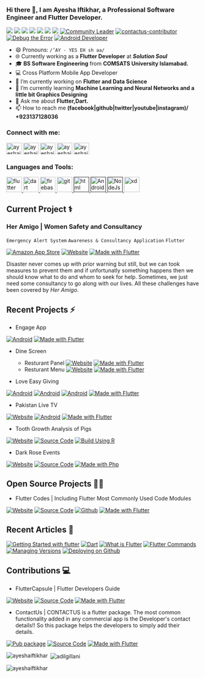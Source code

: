 ### Hi there 👋, I am Ayesha Iftikhar, a Professional Software Engineer and Flutter Developer.

[![](https://komarev.com/ghpvc/?username=ayeshaiftikhar&label=Profile%20views&color=C5168E&style=flat)](https://g.dev/ayeshaiftikhar) [![](https://img.shields.io/badge/Google_Developer-Profile-C5168E?logo=google&logoColor=ffffff)](https://g.dev/ayeshaiftikhar) [![](https://img.shields.io/badge/Google_Dev_Library-Author-C5168E?logo=google&logoColor=ffffff)](https://devlibrary.withgoogle.com/authors/ayeshaiftikhar) [![](https://img.shields.io/badge/Women_Techmakers-Ambassador-C5168E?logo=google&logoColor=ffffff)]() [![](https://img.shields.io/badge/GitKraken-Ambassador-C5168E?logo=gitkraken&logoColor=ffffff)]() [![](https://img.shields.io/badge/Expert_Flutter_Developer-2ByteCode-C5168E?logo=google&logoColor=ffffff)](https://drive.google.com/file/d/10jJWiDmXsw9JlDvAsjff_aJ_6DWwZSfx/view) [![](https://img.shields.io/badge/Certified_Flutter_Developer-Udemy-C5168D?logo=flutter&logoColor=ffffff)](https://drive.google.com/file/d/12ALfgkxrhcWdfA8dAgVi0cc69fllom6v/view?usp=sharing) [![Community Leader](https://img.shields.io/badge/Community_Leader_URBAN_WASH-PICIIP-C5168D?logo=opsgenie&logoColor=ffffff)](https://drive.google.com/file/d/1WIsqL6mFxUF_xJEx_m8N6j4yxQQ3N7wK/view?usp=sharing) [![contactus-contributor](https://img.shields.io/badge/contactus-Contributor-C5168D?logo=github&logoColor=ffffff)](https://github.com/AbhishekDoshi26/contactus/graphs/contributors)
[![Debug the Error](https://img.shields.io/badge/Debug_the_Error-Air_University-C5168D?logo=D&logoColor=ffffff)](https://acrobat.adobe.com/link/track?uri=urn:aaid:scds:US:622b52f8-ddb1-4abe-bc3c-dc6d4d3fa843) [![Android Developer](https://img.shields.io/badge/Android_Developer-PNY_Traings-C5168D?logo=android&logoColor=ffffff)](https://acrobat.adobe.com/link/track?uri=urn:aaid:scds:US:b0da3a29-f16b-434c-bee2-41f098924e0e)


- 😄 Pronouns: `/’AY - YES EH sh aa/`
- 🌐 Currently working as a **Flutter Developer** at **_Solution Soul_**
- 🎓 **BS Software Engineering** from **COMSATS University Islamabad.**
- 💻 Cross Platform Mobile App Developer 
- 🔭 I’m currently working on **Flutter and Data Science**
- 🌱 I’m currently learning **Machine Learning and Neural Networks and a little bit Graphics Designing**  
- 💬 Ask me about **Flutter,Dart.**
- 📫 How to reach me **(facebook|github|twitter|youtube|instagram)/ +923137128036**


<h3 align="left">Connect with me:</h3>
<p align="left">
<a href="https://twitter.com/seaishaifitikhar" target="blank"><img align="center" src="https://raw.githubusercontent.com/rahuldkjain/github-profile-readme-generator/master/src/images/icons/Social/twitter.svg" alt="ayeshaiftikhar" height="30" width="40" /></a>
<a href="https://www.linkedin.com/in/seayeshaiftikhar/" target="blank"><img align="center" src="https://raw.githubusercontent.com/rahuldkjain/github-profile-readme-generator/master/src/images/icons/Social/linked-in-alt.svg" alt="ayeshaiftikhar" height="30" width="40" /></a>
<a href="https://web.facebook.com/ayeshaifitikharofficial/" target="blank"><img align="center" src="https://raw.githubusercontent.com/rahuldkjain/github-profile-readme-generator/master/src/images/icons/Social/facebook.svg" alt="ayeshaiftikhar" height="30" width="40" /></a>
<a href="https://www.instagram.com/seayeshaifitikhar/" target="blank"><img align="center" src="https://raw.githubusercontent.com/rahuldkjain/github-profile-readme-generator/master/src/images/icons/Social/instagram.svg" alt="ayeshaifitikhar" height="30" width="40" /></a>
<a href="https://www.youtube.com/channel/UCUI0fN6xPUT3SfGLfh8B9Lg" target="blank"><img align="center" src="https://raw.githubusercontent.com/rahuldkjain/github-profile-readme-generator/master/src/images/icons/Social/youtube.svg" alt="ayeshaifitikhar" height="30" width="40" /></a>
</p>

<h3 align="left">Languages and Tools:</h3>
<p align="left">
<a href="https://flutter.dev" target="_blank" rel="noreferrer"> <img src="https://www.vectorlogo.zone/logos/flutterio/flutterio-icon.svg" alt="flutter" width="40" height="40"/> </a>  
<a href="https://dart.dev" target="_blank" rel="noreferrer"> <img src="https://www.vectorlogo.zone/logos/dartlang/dartlang-icon.svg" alt="dart" width="40" height="40"/> </a> 
<a href="https://firebase.google.com/" target="_blank" rel="noreferrer"> <img src="https://www.vectorlogo.zone/logos/firebase/firebase-icon.svg" alt="firebase" width="40" height="40"/> </a>  
<a href="https://git-scm.com/" target="_blank" rel="noreferrer"> <img src="https://www.vectorlogo.zone/logos/git-scm/git-scm-icon.svg" alt="git" width="40" height="40"/> </a> 
<a href="" target="_blank" rel="noreferrer"> <img src="https://www.flaticon.com/free-icon/html_121537" alt="html" width="40" height="40"/> </a> 
<a href="" target="_blank" rel="noreferrer"> <img src="https://icons8.com/icon/1LAX3PYMg2iA/android-studio" alt="Android Studio" width="40" height="40"/> </a> 
<a href="" target="_blank" rel="noreferrer"> <img src="https://www.vectorlogo.zone/logos/nodejs/nodejs-icon.svg" alt="NodeJs" width="40" height="40"/> </a>
<a href="https://www.adobe.com/products/xd.html" target="_blank" rel="noreferrer"> <img src="https://cdn.worldvectorlogo.com/logos/adobe-xd.svg" alt="xd" width="40" height="40"/> </a> 
</p>


## Current Project ⚕
### Her Amigo | Women Safety and Consultancy
`Emergency Alert System` `Awareness & Consultancy Application` `Flutter`

[![Amazon App Store](https://img.shields.io/badge/Amazon-C5168D?logo=amazon&logoColor=ffffff)](https://www.amazon.com/gp/product/B0957L22GP)
[![Website](https://img.shields.io/badge/Website-C5168D?logo=google-chrome&logoColor=ffffff)](https://her-amigo.web.app/) [![Made with Flutter](https://img.shields.io/badge/Made_with-Flutter-C5168D?logo=flutter&logoColor=ffffff)](https://flutter.dev)

Disaster never comes up with prior warning but still, but we can took measures to prevent them and if unfortunatly something happens then we should know what to do and whom to seek for help. Sometimes, we just need some consultancy to go along with our lives. All these challenges have been covered by *Her Amigo*.

## Recent Projects ⚡
- Engage App

[![Android](https://img.shields.io/badge/Engage-FFBF00?logo=google-play&logoColor=ffffff)](https://play.google.com/store/apps/details?) [![Made with Flutter](https://img.shields.io/badge/Made_with-Flutter-FFBF00?logo=flutter&logoColor=ffffff)](https://flutter.dev)

- Dine Screen
  - Resturant Panel
[![Website](https://img.shields.io/badge/Website-FFA500?logo=google-chrome&logoColor=ffffff)](https://dine-screen.web.app/) [![Made with Flutter](https://img.shields.io/badge/Made_with-Flutter-FFA500?logo=flutter&logoColor=ffffff)](https://flutter.dev)
  - Resturant Menu
[![Website](https://img.shields.io/badge/Website-FFA500?logo=google-chrome&logoColor=ffffff)](https://dine-screen-menu.web.app) [![Made with Flutter](https://img.shields.io/badge/Made_with-Flutter-FFA500?logo=flutter&logoColor=ffffff)](https://flutter.dev)

- Love Easy Giving 

[![Android](https://img.shields.io/badge/Under_Review-6B5233?logo=google-play&logoColor=ffffff)]() [![Android](https://img.shields.io/badge/Love_Easy_Giving-General-6B5233?logo=google-play&logoColor=ffffff)](https://play.google.com/store/apps/details?id=com.github.love_easy_giving) [![Android](https://img.shields.io/badge/Love_Easy_Giving-Individual-6B5233?logo=google-play&logoColor=ffffff)](https://play.google.com/store/apps/details?id=com.github.loveeasygivingindividual) [![Made with Flutter](https://img.shields.io/badge/Made_with-Flutter-6B5233?logo=flutter&logoColor=ffffff)](https://flutter.dev)
- Pakistan Live TV 

[![Website](https://img.shields.io/badge/Website-00C853?logo=google-chrome&logoColor=ffffff)](https://pakistanlive.tv) [![Android](https://img.shields.io/badge/Google_Play-00C853?logo=google-play&logoColor=ffffff)]() [![Made with Flutter](https://img.shields.io/badge/Made_with-Flutter-00C853?logo=flutter&logoColor=ffffff)](https://flutter.dev)
- Tooth Growth Analysis of Pigs 

[![Website](https://img.shields.io/badge/Website-0175C2?logo=google-chrome&logoColor=ffffff)](https://ayeshaiftikhar.me/ToothGrowthAnalysisofPigs/) [![Source Code](https://img.shields.io/badge/Source_Code-0175C2?logo=github&logoColor=ffffff)](https://github.com/AyeshaIftikhar/ToothGrowthAnalysisofPigs) [![Build Using R](https://img.shields.io/badge/Made_with-R_Language-0175C2?logo=R&logoColor=ffffff)](https://www.r-project.org/about.html)
- Dark Rose Events 

[![Website](https://img.shields.io/badge/Website-C03?logo=google-chrome&logoColor=ffffff)](https://ayeshaiftikhar.me/DarkRoseEvents/) [![Source Code](https://img.shields.io/badge/Source_Code-C03?logo=github&logoColor=ffffff)](https://github.com/AyeshaIftikhar/DarkRoseEvents) [![Made with Php](https://img.shields.io/badge/Made_with-Php-C03?logo=Php&logoColor=ffffff)](https://www.php.net/)

## Open Source Projects 👐🏻
- Flutter Codes | Including Flutter Most Commonly Used Code Modules 

[![Website](https://img.shields.io/badge/Website-0175C2?logo=google-chrome&logoColor=ffffff)](https://authentication-demo-a1eb6.web.app/#/) [![Source Code](https://img.shields.io/badge/Source_Code-0175C2?logo=GitHub&logoColor=ffffff)](https://github.com/AyeshaIftikhar/Flutter-Codes) [![Github](https://img.shields.io/badge/Github-Instructions-0175C2?logo=GitHub&logoColor=ffffff)](https://ayeshaiftikhar.me/Flutter-Codes/) [![Made with Flutter](https://img.shields.io/badge/Made_with-Flutter-0175C2?logo=flutter&logoColor=ffffff)](https://flutter.dev)


## Recent Articles 🧾

[![Getting Started with flutter](https://img.shields.io/badge/Getting_Started_with_Flutter-Read-0077B5?logo=Medium&logoColor=ffffff)](https://medium.com/flutterevo/getting-started-with-flutter-e6e5aa3725dd)
[![Dart](https://img.shields.io/badge/What_is_Dart-Read-0077B5?logo=Medium&logoColor=ffffff)](https://medium.com/flutter-interview-questions/dart-c0bc494e7a32)
[![What is Flutter](https://img.shields.io/badge/What_is_Flutter-Read-0077B5?logo=Medium&logoColor=ffffff)](https://medium.com/flutter-interview-questions/what-is-flutter-e111b1eeab99)
[![Flutter Commands](https://img.shields.io/badge/Working_with_Flutter_Commands-Read-0077B5?logo=Medium&logoColor=ffffff)](https://medium.com/flutterevo/working-with-flutter-commands-76fd653ec15)
[![Managing Versions](https://img.shields.io/badge/Managing_Versions_of_Flutter_Projects-Read-0077B5?logo=Medium&logoColor=ffffff)](https://medium.com/flutterevo/managing-versions-of-flutter-projects-965cf373b46)
[![Deploying on Github](https://img.shields.io/badge/Deploying_a_Flutter_Web_project_to_GitHub_Pages-Read-0077B5?logo=Medium&logoColor=ffffff)](https://medium.com/flutterevo/deploying-a-flutter-web-project-to-github-pages-ff85de8b401d)

## Contributions 💻
- FlutterCapsule | Flutter Developers Guide  

[![Website](https://img.shields.io/badge/FlutterCapsule-0175C2?logo=google-chrome&logoColor=ffffff)](https://usamasarwar.github.io/fluttercapsule/) [![Source Code](https://img.shields.io/badge/Source_Code-0175C2?logo=GitHub&logoColor=ffffff)](https://github.com/UsamaSarwar/fluttercapsule) [![Made with Flutter](https://img.shields.io/badge/Made_with-Flutter-0175C2?logo=flutter&logoColor=ffffff)](https://flutter.dev)
-  ContactUs | CONTACTUS is a flutter package. The most common functionality added in any commercial app is the Developer's contact details!! So this package helps the developers to simply add their details.  

[![Pub package](https://img.shields.io/badge/ContactUs-pub.dev-0175C2?logo=dart&logoColor=ffffff)](https://pub.dev/packages/contactus) [![Source Code](https://img.shields.io/badge/Source_Code-Github-0175C2?logo=GitHub&logoColor=ffffff)](https://github.com/AbhishekDoshi26/contactus) [![Made with Flutter](https://img.shields.io/badge/Made_with-Flutter-0175C2?logo=flutter&logoColor=ffffff)](https://flutter.dev)


<p><img align="left" src="https://github-readme-stats.vercel.app/api/top-langs?username=ayeshaiftikhar&show_icons=true&locale=en&layout=compact" alt="ayeshaiftikhar" /></p>

<p>&nbsp;<img align="center" src="https://github-readme-stats.vercel.app/api?username=ayeshaiftikhar&show_icons=true&locale=en" alt="adilgillani" /></p>

<p><img align="center" src="https://github-readme-streak-stats.herokuapp.com/?user=ayeshaiftikhar&" alt="ayeshaiftikhar" /></p>



